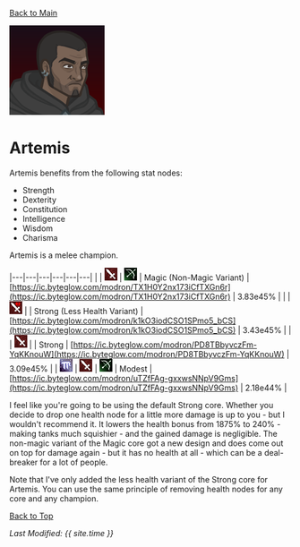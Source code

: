 [Back to Main](index.md)

![Profile Picture](images/portraits/Artemis.png)

# Artemis

Artemis benefits from the following stat nodes:
* Strength
* Dexterity
* Constitution
* Intelligence
* Wisdom
* Charisma

Artemis is a melee champion.

|---|---|---|---|---|---|
|   | ![Melee Icon](images/melee.png) | ![Ranged Icon](images/ranged.png) | Magic (Non-Magic Variant) | [https://ic.byteglow.com/modron/TX1H0Y2nx173iCfTXGn6r](https://ic.byteglow.com/modron/TX1H0Y2nx173iCfTXGn6r) | 3.83e45% |
|   | ![Melee Less Health Icon](images/melee_lhp.png) |   | Strong (Less Health Variant) | [https://ic.byteglow.com/modron/k1kO3iodCSO1SPmo5_bCS](https://ic.byteglow.com/modron/k1kO3iodCSO1SPmo5_bCS) | 3.43e45% |
|   | ![Melee Icon](images/melee.png) |   | Strong | [https://ic.byteglow.com/modron/PD8TBbyvczFm-YqKKnouW](https://ic.byteglow.com/modron/PD8TBbyvczFm-YqKKnouW) | 3.09e45% |
| ![Magic Icon](images/magic.png) | ![Melee Icon](images/melee.png) | ![Ranged Icon](images/ranged.png) | Modest | [https://ic.byteglow.com/modron/uTZfFAg-gxxwsNNpV9Gms](https://ic.byteglow.com/modron/uTZfFAg-gxxwsNNpV9Gms) | 2.18e44% |

I feel like you're going to be using the default Strong core. Whether you decide to drop one health node for a little more damage is up to you - but I wouldn't recommend it. It lowers the health bonus from 1875% to 240% - making tanks much squishier - and the gained damage is negligible. The non-magic variant of the Magic core got a new design and does come out on top for damage again - but it has no health at all - which can be a deal-breaker for a lot of people.

Note that I've only added the less health variant of the Strong core for Artemis. You can use the same principle of removing health nodes for any core and any champion.

[Back to Top](#top)

*Last Modified: {{ site.time }}*